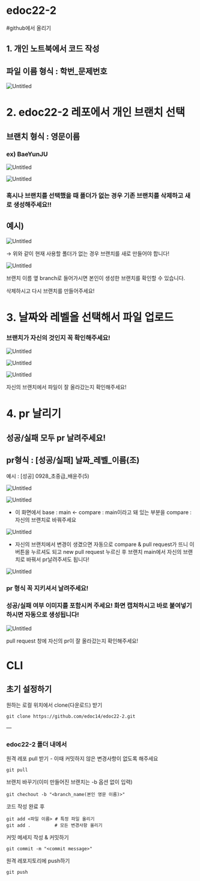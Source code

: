 # edoc22-2
#github에서 올리기
## 1. 개인 노트북에서 코드 작성

## 파일 이름 형식 : 학번_문제번호

![Untitled](https://s3-us-west-2.amazonaws.com/secure.notion-static.com/57538178-b42c-476c-972a-e94d4c392f6b/Untitled.png)

# 2. edoc22-2 레포에서 개인 브랜치 선택

## 브랜치 형식 : 영문이름

### ex) BaeYunJU

![Untitled](https://s3-us-west-2.amazonaws.com/secure.notion-static.com/aa784667-3ee1-4ff0-a6c3-81a92e544a2a/Untitled.png)

![Untitled](https://s3-us-west-2.amazonaws.com/secure.notion-static.com/0d94a802-39c5-4fed-9e1e-30092107cfc2/Untitled.png)

### 혹시나 브랜치를 선택했을 때 폴더가 없는 경우 기존 브랜치를 삭제하고 새로 생성해주세요!!

## 예시)

![Untitled](https://s3-us-west-2.amazonaws.com/secure.notion-static.com/c776cd5e-cf04-4553-bc39-318ebb5f63db/Untitled.png)

→ 위와 같이 현재 사용할 폴더가 없는 경우 브랜치를 새로 만들어야 합니다!

![Untitled](https://s3-us-west-2.amazonaws.com/secure.notion-static.com/81126c11-8605-4f29-9a12-21c0153529b4/Untitled.png)

브랜치 이름 옆 branch로 들어가시면 본인이 생성한 브랜치를 확인할 수 있습니다. 

삭제하시고 다시 브랜치를 만들어주세요!

# 3. 날짜와 레벨을 선택해서 파일 업로드

### 브랜치가 자신의 것인지 꼭 확인해주세요!

![Untitled](https://s3-us-west-2.amazonaws.com/secure.notion-static.com/54df639b-64d4-4839-a7fd-413b10e8458e/Untitled.png)

![Untitled](https://s3-us-west-2.amazonaws.com/secure.notion-static.com/84095fa4-b7c1-42f8-82c6-f49fa4a611cf/Untitled.png)

![Untitled](https://s3-us-west-2.amazonaws.com/secure.notion-static.com/6da8c72e-32ce-4efe-9813-664f713c16fb/Untitled.png)

자신의 브랜치에서 파일이 잘 올라갔는지 확인해주세요!

# 4. pr 날리기

## 성공/실패 모두 pr 날려주세요!

## pr형식 : [성공/실패] 날짜_레벨_이름(조)

예시 : [성공] 0928_초중급_배윤주(5)

![Untitled](https://s3-us-west-2.amazonaws.com/secure.notion-static.com/cc195a4e-7747-48cc-a911-35f53ace3e4a/Untitled.png)

![Untitled](https://s3-us-west-2.amazonaws.com/secure.notion-static.com/f58a8217-d443-4a23-be29-adb7b027e256/Untitled.png)

- 이 화면에서 base :  main ← compare : main이라고 돼 있는 부분을 compare : 자신의 브랜치로 바꿔주세요

![Untitled](https://s3-us-west-2.amazonaws.com/secure.notion-static.com/0cb23b8f-48b2-44b0-a5a5-46ee4088e0cb/Untitled.png)

- 자신의 브랜치에서 변경이 생겼으면 자동으로 compare & pull request가 뜨니 이 버튼을 누르셔도 되고 new pull request 누르신 후 브랜치 main에서 자신의 브랜치로 바꿔서 pr날려주셔도 됩니다!

![Untitled](https://s3-us-west-2.amazonaws.com/secure.notion-static.com/c2f8f99c-738c-443c-b156-5767bb2b07c9/Untitled.png)

### pr 형식 꼭 지키셔서 날려주세요!

### 성공/실패 여부 이미지를 포함시켜 주세요! 화면 캡쳐하시고 바로 붙여넣기 하시면 자동으로 생성됩니다!

![Untitled](https://s3-us-west-2.amazonaws.com/secure.notion-static.com/341ffc7f-9824-4230-afe9-a4b02c124e24/Untitled.png)

pull request 창에 자신의 pr이 잘 올라갔는지 확인해주세요!
# CLI
## 초기 설정하기
원하는 로컬 위치에서 clone(다운로드) 받기
```
git clone https://github.com/edoc14/edoc22-2.git
```

—
### edoc22-2 폴더 내에서
원격 레포 pull 받기 - 이때 커밋하지 않은 변경사항이 없도록 해주세요
```
git pull
```
브랜치 바꾸기(이미 만들어진 브랜치는 -b 옵션 없이 입력)
```
git chechout -b "<branch_name(본인 영문 이름)>"
```
코드 작성 완료 후
```
git add <파일 이름> # 특정 파일 올리기
git add .         # 모든 변경사항 올리기
```
커밋 메세지 작성 & 커밋하기
```
git commit -m "<commit message>"
```
원격 레포지토리에 push하기
```
git push
```
